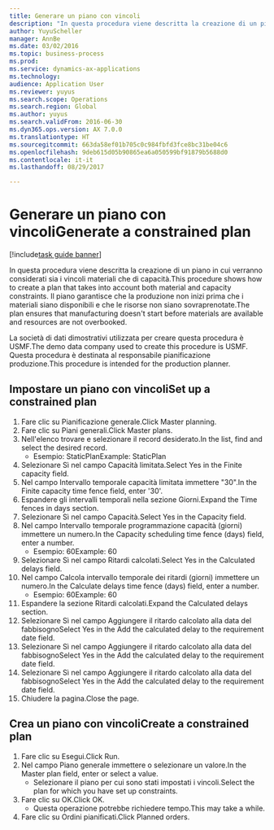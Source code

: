```yaml
--- 
title: Generare un piano con vincoli
description: "In questa procedura viene descritta la creazione di un piano in cui verranno considerati sia i vincoli materiali che di capacità."
author: YuyuScheller
manager: AnnBe
ms.date: 03/02/2016
ms.topic: business-process
ms.prod: 
ms.service: dynamics-ax-applications
ms.technology: 
audience: Application User
ms.reviewer: yuyus
ms.search.scope: Operations
ms.search.region: Global
ms.author: yuyus
ms.search.validFrom: 2016-06-30
ms.dyn365.ops.version: AX 7.0.0
ms.translationtype: HT
ms.sourcegitcommit: 663da58ef01b705c0c984fbfd3fce8bc31be04c6
ms.openlocfilehash: 9deb615d05b90865ea6a050599bf91879b5688d0
ms.contentlocale: it-it
ms.lasthandoff: 08/29/2017

---
```

# <a name="generate-a-constrained-plan"></a><span data-ttu-id="d177c-103">Generare un piano con vincoli</span><span class="sxs-lookup"><span data-stu-id="d177c-103">Generate a constrained plan</span></span>

[!include[task guide banner](../../includes/task-guide-banner.md)]

<span data-ttu-id="d177c-104">In questa procedura viene descritta la creazione di un piano in cui verranno considerati sia i vincoli materiali che di capacità.</span><span class="sxs-lookup"><span data-stu-id="d177c-104">This procedure shows how to create a plan that takes into account both material and capacity constraints.</span></span> <span data-ttu-id="d177c-105">Il piano garantisce che la produzione non inizi prima che i materiali siano disponibili e che le risorse non siano sovraprenotate.</span><span class="sxs-lookup"><span data-stu-id="d177c-105">The plan ensures that manufacturing doesn't start before materials are available and resources are not overbooked.</span></span> 

<span data-ttu-id="d177c-106">La società di dati dimostrativi utilizzata per creare questa procedura è USMF.</span><span class="sxs-lookup"><span data-stu-id="d177c-106">The demo data company used to create this procedure is USMF.</span></span> <span data-ttu-id="d177c-107">Questa procedura è destinata al responsabile pianificazione produzione.</span><span class="sxs-lookup"><span data-stu-id="d177c-107">This procedure is intended for the production planner.</span></span>


## <a name="set-up-a-constrained-plan"></a><span data-ttu-id="d177c-108">Impostare un piano con vincoli</span><span class="sxs-lookup"><span data-stu-id="d177c-108">Set up a constrained plan</span></span>
1. <span data-ttu-id="d177c-109">Fare clic su Pianificazione generale.</span><span class="sxs-lookup"><span data-stu-id="d177c-109">Click Master planning.</span></span>
2. <span data-ttu-id="d177c-110">Fare clic su Piani generali.</span><span class="sxs-lookup"><span data-stu-id="d177c-110">Click Master plans.</span></span>
3. <span data-ttu-id="d177c-111">Nell'elenco trovare e selezionare il record desiderato.</span><span class="sxs-lookup"><span data-stu-id="d177c-111">In the list, find and select the desired record.</span></span>
    * <span data-ttu-id="d177c-112">Esempio: StaticPlan</span><span class="sxs-lookup"><span data-stu-id="d177c-112">Example: StaticPlan</span></span>  
4. <span data-ttu-id="d177c-113">Selezionare Sì nel campo Capacità limitata.</span><span class="sxs-lookup"><span data-stu-id="d177c-113">Select Yes in the Finite capacity field.</span></span>
5. <span data-ttu-id="d177c-114">Nel campo Intervallo temporale capacità limitata immettere "30".</span><span class="sxs-lookup"><span data-stu-id="d177c-114">In the Finite capacity time fence field, enter '30'.</span></span>
6. <span data-ttu-id="d177c-115">Espandere gli intervalli temporali nella sezione Giorni.</span><span class="sxs-lookup"><span data-stu-id="d177c-115">Expand the Time fences in days section.</span></span>
7. <span data-ttu-id="d177c-116">Selezionare Sì nel campo Capacità.</span><span class="sxs-lookup"><span data-stu-id="d177c-116">Select Yes in the Capacity field.</span></span>
8. <span data-ttu-id="d177c-117">Nel campo Intervallo temporale programmazione capacità (giorni) immettere un numero.</span><span class="sxs-lookup"><span data-stu-id="d177c-117">In the Capacity scheduling time fence (days) field, enter a number.</span></span>
    * <span data-ttu-id="d177c-118">Esempio: 60</span><span class="sxs-lookup"><span data-stu-id="d177c-118">Example: 60</span></span>  
9. <span data-ttu-id="d177c-119">Selezionare Sì nel campo Ritardi calcolati.</span><span class="sxs-lookup"><span data-stu-id="d177c-119">Select Yes in the Calculated delays field.</span></span>
10. <span data-ttu-id="d177c-120">Nel campo Calcola intervallo temporale dei ritardi (giorni) immettere un numero.</span><span class="sxs-lookup"><span data-stu-id="d177c-120">In the Calculate delays time fence (days) field, enter a number.</span></span>
    * <span data-ttu-id="d177c-121">Esempio: 60</span><span class="sxs-lookup"><span data-stu-id="d177c-121">Example: 60</span></span>  
11. <span data-ttu-id="d177c-122">Espandere la sezione Ritardi calcolati.</span><span class="sxs-lookup"><span data-stu-id="d177c-122">Expand the Calculated delays section.</span></span>
12. <span data-ttu-id="d177c-123">Selezionare Sì nel campo Aggiungere il ritardo calcolato alla data del fabbisogno</span><span class="sxs-lookup"><span data-stu-id="d177c-123">Select Yes in the Add the calculated delay to the requirement date field.</span></span>
13. <span data-ttu-id="d177c-124">Selezionare Sì nel campo Aggiungere il ritardo calcolato alla data del fabbisogno</span><span class="sxs-lookup"><span data-stu-id="d177c-124">Select Yes in the Add the calculated delay to the requirement date field.</span></span>
14. <span data-ttu-id="d177c-125">Selezionare Sì nel campo Aggiungere il ritardo calcolato alla data del fabbisogno</span><span class="sxs-lookup"><span data-stu-id="d177c-125">Select Yes in the Add the calculated delay to the requirement date field.</span></span>
15. <span data-ttu-id="d177c-126">Chiudere la pagina.</span><span class="sxs-lookup"><span data-stu-id="d177c-126">Close the page.</span></span>

## <a name="create-a-constrained-plan"></a><span data-ttu-id="d177c-127">Crea un piano con vincoli</span><span class="sxs-lookup"><span data-stu-id="d177c-127">Create a constrained plan</span></span>
1. <span data-ttu-id="d177c-128">Fare clic su Esegui.</span><span class="sxs-lookup"><span data-stu-id="d177c-128">Click Run.</span></span>
2. <span data-ttu-id="d177c-129">Nel campo Piano generale immettere o selezionare un valore.</span><span class="sxs-lookup"><span data-stu-id="d177c-129">In the Master plan field, enter or select a value.</span></span>
    * <span data-ttu-id="d177c-130">Selezionare il piano per cui sono stati impostati i vincoli.</span><span class="sxs-lookup"><span data-stu-id="d177c-130">Select the plan for which you have set up constraints.</span></span>  
3. <span data-ttu-id="d177c-131">Fare clic su OK.</span><span class="sxs-lookup"><span data-stu-id="d177c-131">Click OK.</span></span>
    * <span data-ttu-id="d177c-132">Questa operazione potrebbe richiedere tempo.</span><span class="sxs-lookup"><span data-stu-id="d177c-132">This may take a while.</span></span>  
4. <span data-ttu-id="d177c-133">Fare clic su Ordini pianificati.</span><span class="sxs-lookup"><span data-stu-id="d177c-133">Click Planned orders.</span></span>


